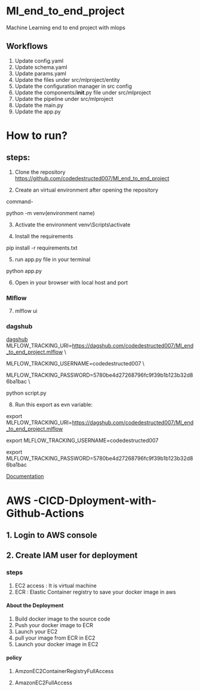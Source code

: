 # Ml_end_to_end_project
Machine Learning end to end project with mlops


## Workflows
1. Update config.yaml
2. Update schema.yaml
3. Update params.yaml
4. Update the files under src/mlproject/entity
5. Update the configuration manager in src config
6. Update the components/__init__.py file under src/mlproject
7. Update the pipeline under src/mlproject
8. Update the main.py
9. Update the app.py






# How to run?

## steps:

1. Clone the repository
https://github.com/codedestructed007/Ml_end_to_end_project

2. Create an virtual environment after opening the repository

command-

python -m venv(environment name)

3. Activate the environment 
venv\Scripts\activate

4. Install the requirements

pip install -r requirements.txt

5. run app.py file in your terminal

python app.py

6. Open in your browser with local host and port

### Mlflow

7. mlflow ui

### dagshub

[dagshub](https://dagshub.com/)
MLFLOW_TRACKING_URI=https://dagshub.com/codedestructed007/Ml_end_to_end_project.mlflow \

MLFLOW_TRACKING_USERNAME=codedestructed007 \

MLFLOW_TRACKING_PASSWORD=5780be4d27268796fc9f39b1b123b32d86ba1bac \

python script.py

8. Run this export as evn variable:

export MLFLOW_TRACKING_URI=https://dagshub.com/codedestructed007/Ml_end_to_end_project.mlflow

export MLFLOW_TRACKING_USERNAME=codedestructed007

export MLFLOW_TRACKING_PASSWORD=5780be4d27268796fc9f39b1b123b32d86ba1bac




[Documentation](https://mlflow.org/docs/latest/tracking.html)

# AWS -CICD-Dployment-with-Github-Actions

## 1.  Login to AWS console

## 2. Create IAM user for deployment

### steps

1. EC2 access : It is virtual machine
2. ECR : Elastic Container registry to save your docker image in aws

#### About the Deployment

1. Build docker image to the source code
2. Push your docker image to ECR
3. Launch your EC2
4. pull your image from ECR in EC2
5. Launch your docker image in EC2

#### policy

1. AmzonEC2ContainerRegistryFullAccess

2. AmazonEC2FullAccess

